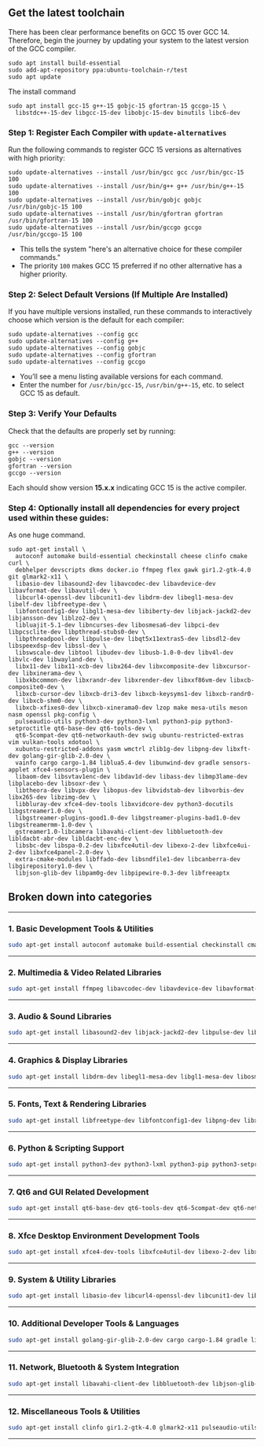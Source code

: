 ## Get the latest toolchain

There has been clear performance benefits on GCC 15 over GCC 14. Therefore, begin the journey by updating your system to the latest version of the GCC compiler.

```
sudo apt install build-essential
sudo add-apt-repository ppa:ubuntu-toolchain-r/test
sudo apt update
```

The install command

```
sudo apt install gcc-15 g++-15 gobjc-15 gfortran-15 gccgo-15 \
  libstdc++-15-dev libgcc-15-dev libobjc-15-dev binutils libc6-dev
```



### Step 1: Register Each Compiler with `update-alternatives`

Run the following commands to register GCC 15 versions as alternatives with high priority:

```
sudo update-alternatives --install /usr/bin/gcc gcc /usr/bin/gcc-15 100
sudo update-alternatives --install /usr/bin/g++ g++ /usr/bin/g++-15 100
sudo update-alternatives --install /usr/bin/gobjc gobjc /usr/bin/gobjc-15 100
sudo update-alternatives --install /usr/bin/gfortran gfortran /usr/bin/gfortran-15 100
sudo update-alternatives --install /usr/bin/gccgo gccgo /usr/bin/gccgo-15 100
```

- This tells the system "here's an alternative choice for these compiler commands."
- The priority `100` makes GCC 15 preferred if no other alternative has a higher priority.

### Step 2: Select Default Versions (If Multiple Are Installed)

If you have multiple versions installed, run these commands to interactively choose which version is the default for each compiler:

```
sudo update-alternatives --config gcc
sudo update-alternatives --config g++
sudo update-alternatives --config gobjc
sudo update-alternatives --config gfortran
sudo update-alternatives --config gccgo
```

- You’ll see a menu listing available versions for each command.
- Enter the number for `/usr/bin/gcc-15`, `/usr/bin/g++-15`, etc. to select GCC 15 as default.

### Step 3: Verify Your Defaults

Check that the defaults are properly set by running:

```
gcc --version
g++ --version
gobjc --version
gfortran --version
gccgo --version
```

Each should show version **15.x.x** indicating GCC 15 is the active compiler.

### Step 4: Optionally install all dependencies for every project used within these guides:

As one huge command.

```
sudo apt-get install \
  autoconf automake build-essential checkinstall cheese clinfo cmake curl \
  debhelper devscripts dkms docker.io ffmpeg flex gawk gir1.2-gtk-4.0 git glmark2-x11 \
  libasio-dev libasound2-dev libavcodec-dev libavdevice-dev libavformat-dev libavutil-dev \
  libcurl4-openssl-dev libcunit1-dev libdrm-dev libegl1-mesa-dev libelf-dev libfreetype-dev \
  libfontconfig1-dev libgl1-mesa-dev libiberty-dev libjack-jackd2-dev libjansson-dev liblzo2-dev \
  libluajit-5.1-dev libncurses-dev libosmesa6-dev libpci-dev libpcsclite-dev libpthread-stubs0-dev \
  libpthreadpool-dev libpulse-dev libqt5x11extras5-dev libsdl2-dev libspeexdsp-dev libssl-dev \
  libswscale-dev libtool libudev-dev libusb-1.0-0-dev libv4l-dev libvlc-dev libwayland-dev \
  libx11-dev libx11-xcb-dev libx264-dev libxcomposite-dev libxcursor-dev libxinerama-dev \
  libxkbcommon-dev libxrandr-dev libxrender-dev libxxf86vm-dev libxcb-composite0-dev \
  libxcb-cursor-dev libxcb-dri3-dev libxcb-keysyms1-dev libxcb-randr0-dev libxcb-shm0-dev \
  libxcb-xfixes0-dev libxcb-xinerama0-dev lzop make mesa-utils meson nasm openssl pkg-config \
  pulseaudio-utils python3-dev python3-lxml python3-pip python3-setproctitle qt6-base-dev qt6-tools-dev \
  qt6-5compat-dev qt6-networkauth-dev swig ubuntu-restricted-extras vim vulkan-tools xdotool \
  xubuntu-restricted-addons yasm wmctrl zlib1g-dev libpng-dev libxft-dev golang-gir-glib-2.0-dev \
  vainfo cargo cargo-1.84 liblua5.4-dev libunwind-dev gradle sensors-applet xfce4-sensors-plugin \
  libaom-dev libsvtav1enc-dev libdav1d-dev libass-dev libmp3lame-dev libplacebo-dev libsoxr-dev \
  libtheora-dev libvpx-dev libopus-dev libvidstab-dev libvorbis-dev libx265-dev libzimg-dev \
  libbluray-dev xfce4-dev-tools libxvidcore-dev python3-docutils libgstreamer1.0-dev \
  libgstreamer-plugins-good1.0-dev libgstreamer-plugins-bad1.0-dev libgstreamermm-1.0-dev \
  gstreamer1.0-libcamera libavahi-client-dev libbluetooth-dev libldacbt-abr-dev libldacbt-enc-dev \
  libsbc-dev libspa-0.2-dev libxfce4util-dev libexo-2-dev libxfce4ui-2-dev libxfce4panel-2.0-dev \
  extra-cmake-modules libffado-dev libsndfile1-dev libcanberra-dev libgirepository1.0-dev \
  libjson-glib-dev libpam0g-dev libpipewire-0.3-dev libfreeaptx
```

## Broken down into categories

------

### 1. Basic Development Tools & Utilities

```bash
sudo apt-get install autoconf automake build-essential checkinstall cmake curl debhelper devscripts dkms docker.io flex gawk git make meson nasm pkg-config swig vim yasm
```

------

### 2. Multimedia & Video Related Libraries

```bash
sudo apt-get install ffmpeg libavcodec-dev libavdevice-dev libavformat-dev libavutil-dev libswscale-dev libv4l-dev libvlc-dev libx264-dev libx265-dev libaom-dev libsvtav1enc-dev libdav1d-dev libass-dev libmp3lame-dev libplacebo-dev libsoxr-dev libtheora-dev libvpx-dev libopus-dev libvidstab-dev libvorbis-dev libxvidcore-dev libbluray-dev
```

------

### 3. Audio & Sound Libraries

```bash
sudo apt-get install libasound2-dev libjack-jackd2-dev libpulse-dev libspeexdsp-dev libsndfile1-dev libcanberra-dev libffado-dev libldacbt-abr-dev libldacbt-enc-dev libsbc-dev libspa-0.2-dev libpipewire-0.3-dev
```

------

### 4. Graphics & Display Libraries

```bash
sudo apt-get install libdrm-dev libegl1-mesa-dev libgl1-mesa-dev libosmesa6-dev libwayland-dev libx11-dev libx11-xcb-dev libxcomposite-dev libxcursor-dev libxinerama-dev libxkbcommon-dev libxrandr-dev libxrender-dev libxxf86vm-dev libxcb-composite0-dev libxcb-cursor-dev libxcb-dri3-dev libxcb-keysyms1-dev libxcb-randr0-dev libxcb-shm0-dev libxcb-xfixes0-dev libxcb-xinerama0-dev
```

------

### 5. Fonts, Text & Rendering Libraries

```bash
sudo apt-get install libfreetype-dev libfontconfig1-dev libpng-dev libxft-dev libluajit-5.1-dev libzimg-dev
```

------

### 6. Python & Scripting Support

```bash
sudo apt-get install python3-dev python3-lxml python3-pip python3-setproctitle python3-docutils
```

------

### 7. Qt6 and GUI Related Development

```bash
sudo apt-get install qt6-base-dev qt6-tools-dev qt6-5compat-dev qt6-networkauth-dev libqt5x11extras5-dev extra-cmake-modules
```

------

### 8. Xfce Desktop Environment Development Tools

```bash
sudo apt-get install xfce4-dev-tools libxfce4util-dev libexo-2-dev libxfce4ui-2-dev libxfce4panel-2.0-dev sensors-applet xfce4-sensors-plugin wmctrl
```

------

### 9. System & Utility Libraries

```bash
sudo apt-get install libasio-dev libcurl4-openssl-dev libcunit1-dev libelf-dev libiberty-dev libjansson-dev liblzo2-dev libncurses-dev libpci-dev libpcsclite-dev libpthread-stubs0-dev libpthreadpool-dev libssl-dev libtool libudev-dev libusb-1.0-0-dev libvulkan-dev libvulkan1 libwayland-dev libx11-dev libxcomposite-dev libxinerama-dev libxkbcommon-dev libxrandr-dev
```

------

### 10. Additional Developer Tools & Languages

```bash
sudo apt-get install golang-gir-glib-2.0-dev cargo cargo-1.84 gradle liblua5.4-dev libunwind-dev libgstreamer1.0-dev libgstreamer-plugins-good1.0-dev libgstreamer-plugins-bad1.0-dev libgstreamermm-1.0-dev gstreamer1.0-libcamera
```

------

### 11. Network, Bluetooth & System Integration

```bash
sudo apt-get install libavahi-client-dev libbluetooth-dev libjson-glib-dev libpam0g-dev libgirepository1.0-dev libfreeaptx
```

------

### 12. Miscellaneous Tools & Utilities

```bash
sudo apt-get install clinfo gir1.2-gtk-4.0 glmark2-x11 pulseaudio-utils ubuntu-restricted-extras vulkan-tools xdotool xubuntu-restricted-addons vainfo
```

------









